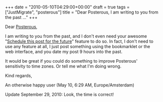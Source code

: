 +++
date = "2010-05-10T04:29:00+00:00"
draft = true
tags = ["JustMigrate", "posterous"]
title = "Dear Posterous, I am writing to you from the past ..."
+++
<p>Dear <a href="http://posterous.com">Posterous</a>,</p>
<p>I am writing to you from the past, and I don't even need your awesome "<a href="http://blog.posterous.com/new-feature-schedule-your-posts-for-the-futur">Schedule this post for the future</a>" feature to do so.&nbsp;In fact, I don't need to use any feature at all, I just post something using the bookmarklet or the web interface, and you date my post 9 hours into the past.</p>
<p>It would be great if you could do something to improve Posterous' sensitivity to time zones. Or tell me what I'm doing wrong.</p>
<p>Kind regards,</p>
<p>An otherwise happy user (May 10, 6:29 AM, Europe/Amsterdam)</p>
<p>Update September 29, 2010: Look, the time is correct!</p>